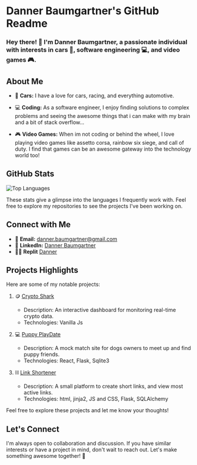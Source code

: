 # Danner Baumgartner's GitHub Readme

### Hey there! 👋 I'm Danner Baumgartner, a passionate individual with interests in cars 🚗, software engineering 💻, and video games 🎮.

## About Me
- 🚗 **Cars:** I have a love for cars, racing, and everything automotive.

- 💻 **Coding:** As a software engineer, I enjoy finding solutions to complex problems and seeing the awesome things that i can make with my brain and a bit of stack overflow... 

- 🎮 **Video Games:** When im not coding or behind the wheel, I love playing video games like assetto corsa, rainbow six siege, and call of duty. I find that games can be an awesome gateway into the technology world too!

## GitHub Stats
![Top Languages](https://github-readme-stats.vercel.app/api/top-langs/?username=dader34&layout=compact&langs_count=6&theme=dark)

These stats give a glimpse into the languages I frequently work with. Feel free to explore my repositories to see the projects I've been working on.

## Connect with Me
- 📧 **Email:** [danner.baumgartner@gmail.com](mailto:danner.baumgartner@gmail.com)
- 💼 **LinkedIn:** [Danner Baumgartner](www.linkedin.com/in/danner-baumgartner-a2a461254)
- 👨‍💻 **Replit** [Danner](https://replit.com/@Danner)

## Projects Highlights
Here are some of my notable projects:

1. 🪙 [Crypto Shark](https://dader34.github.io/phase-1-project/)
   - Description: An interactive dashboard for monitoring real-time crypto data.
   - Technologies: Vanilla Js

2. 💻 [Puppy PlayDate](https://dader34.github.io/puppyPlayDateDB/)
   - Description: A mock match site for dogs owners to meet up and find puppy friends.
   - Technologies: React, Flask, Sqlite3

3. ⛓️ [Link Shortener](https://short.danner.repl.co/)
   - Description: A small platform to create short links, and view most active links.
   - Technologies: html, jinja2, JS and CSS, Flask, SQLAlchemy

Feel free to explore these projects and let me know your thoughts!

## Let's Connect
I'm always open to collaboration and discussion. If you have similar interests or have a project in mind, don't wait to reach out. Let's make something awesome together! 🚀
